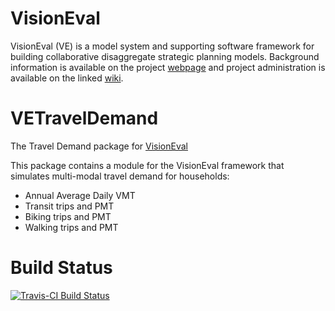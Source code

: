 # VisionEval
VisionEval (VE) is a model system and supporting software framework for building collaborative disaggregate strategic planning models. Background information is available on the project [webpage](https://gregorbj.github.io/VisionEval/) and project administration is available on the linked [wiki](https://github.com/gregorbj/VisionEval/wiki).


# VETravelDemand
The Travel Demand package for [VisionEval](https://gregorbj.github.io/VisionEval/)

This package contains a module for the VisionEval framework that simulates multi-modal travel demand for households:
- Annual Average Daily VMT
- Transit trips and PMT
- Biking trips and PMT
- Walking trips and PMT

# Build Status

[![Travis-CI Build Status](https://travis-ci.org/cities-lab/VETravelDemandNG.svg)](https://travis-ci.org/cities-lab/VETravelDemandNG)
